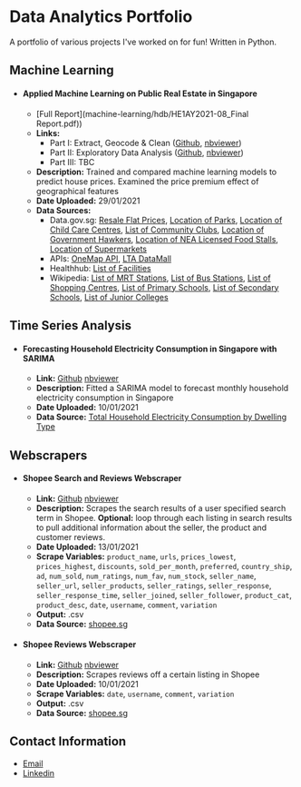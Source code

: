 # Data Analytics Portfolio

A portfolio of various projects I've worked on for fun! Written in Python. 

## Machine Learning

- #### **Applied Machine Learning on Public Real Estate in Singapore**
  - [Full Report](machine-learning/hdb/HE1AY2021-08_Final Report.pdf))
  - **Links:** 
    - Part I: Extract, Geocode & Clean ([Github](machine-learning/hdb/Part1_Extract_Geocode_Clean_HDB_Machine_Learning.ipynb), [nbviewer](https://nbviewer.jupyter.org/github/zachary-tang/portfolio/blob/main/machine-learning/hdb/Part1_Extract_Geocode_Clean_HDB_Machine_Learning.ipynb))
    - Part II: Exploratory Data Analysis ([Github](machine-learning/hdb/Part2_Exploratory_Data_Analysis_HDB_Machine_Learning.ipynb), [nbviewer](https://nbviewer.jupyter.org/github/zachary-tang/portfolio/blob/main/machine-learning/hdb/Part2_Exploratory_Data_Analysis_HDB_Machine_Learning.ipynb))
    - Part III: TBC
  - **Description:** Trained and compared machine learning models to predict house prices. Examined the price premium effect of geographical features
  - **Date Uploaded:** 29/01/2021
  - **Data Sources:**
    - Data.gov.sg: [Resale Flat Prices](https://data.gov.sg/dataset/resale-flat-prices), [Location of Parks](https://data.gov.sg/dataset/parks), [Location of Child Care Centres](https://data.gov.sg/dataset/listing-of-centres), [List of Community Clubs](https://data.gov.sg/dataset/community-clubs), [Location of Government Hawkers](https://data.gov.sg/dataset/list-of-government-markets-hawker-centres), [Location of NEA Licensed Food Stalls](https://data.gov.sg/dataset/list-of-nea-licensed-eating-establishments-with-grades-demerit-points-and-suspension-history), [Location of Supermarkets](https://data.gov.sg/dataset/listing-of-licensed-supermarkets)
    - APIs: [OneMap API](https://docs.onemap.sg), [LTA DataMall](https://datamall.lta.gov.sg/content/datamall/en.html)
    - Healthhub: [List of Facilities](https://www.healthhub.sg/directory/clinics-and-polyclinics)
    - Wikipedia: [List of MRT Stations](https://en.wikipedia.org/wiki/List_of_Singapore_MRT_stations), [List of Bus Stations](https://en.wikipedia.org/wiki/List_of_bus_stations_in_Singapore), [List of Shopping Centres](https://en.wikipedia.org/wiki/List_of_shopping_malls_in_Singapore), [List of Primary Schools](https://en.wikipedia.org/wiki/List_of_primary_schools_in_Singapore), [List of Secondary Schools](https://en.wikipedia.org/wiki/List_of_primary_schools_in_Singapore), [List of Junior Colleges](https://en.wikipedia.org/wiki/Category:Junior_colleges_in_Singapore)

## Time Series Analysis

- #### **Forecasting Household Electricity Consumption in Singapore with SARIMA**
  - **Link:** [Github](timeseries/forecasting_household_electricity_SARIMA.ipynb) [nbviewer](https://nbviewer.jupyter.org/github/zachary-tang/Data-Analytics-Projects/blob/main/timeseries/forecasting_household_electricity_SARIMA.ipynb)
  - **Description:** Fitted a SARIMA model to forecast monthly household electricity consumption in Singapore
  - **Date Uploaded:** 10/01/2021
  - **Data Source:** [Total Household Electricity Consumption by Dwelling Type](https://data.gov.sg/dataset/total-household-electricity-consumption-by-dwelling-type)

## Webscrapers
  
- #### **Shopee Search and Reviews Webscraper**
  - **Link:** [Github](webscrapers/webscraper_shopee_search_and_reviews.ipynb) [nbviewer](https://nbviewer.jupyter.org/github/zachary-tang/Data-Analytics-Projects/blob/main/webscrapers/webscraper_shopee_search_and_reviews.ipynb)
  - **Description:** Scrapes the search results of a user specified search term in Shopee. **Optional:** loop through each listing in search results to pull additional information about the seller, the product and customer reviews.
  - **Date Uploaded:** 13/01/2021
  - **Scrape Variables:** ``product_name``, ``urls``, ``prices_lowest``, ``prices_highest``, ``discounts``, ``sold_per_month``, ``preferred``, ``country_ship``, ``ad``, ``num_sold``, ``num_ratings``, ``num_fav``, ``num_stock``, ``seller_name``, ``seller_url``, ``seller_products``, ``seller_ratings``, ``seller_response``, ``seller_response_time``, ``seller_joined``, ``seller_follower``, ``product_cat``, ``product_desc``, ``date``, ``username``, ``comment``, ``variation``
  - **Output:** .csv
  - **Data Source:** [shopee.sg](https://www.shopee.sg)
  
- #### **Shopee Reviews Webscraper**
  - **Link:** [Github](webscrapers/webscraper_shopee_reviews.ipynb) [nbviewer](https://nbviewer.jupyter.org/github/zachary-tang/Data-Analytics-Projects/blob/main/webscrapers/webscraper_shopee_reviews.ipynb)
  - **Description:** Scrapes reviews off a certain listing in Shopee
  - **Date Uploaded:** 10/01/2021
  - **Scrape Variables:** ``date``, ``username``, ``comment``, ``variation``
  - **Output:** .csv
  - **Data Source:** [shopee.sg](https://www.shopee.sg)
  
## Contact Information

- [Email](mailto:zacharytangjiaying@gmail.com)
- [Linkedin](https://www.linkedin.com/in/zacharytang/)
